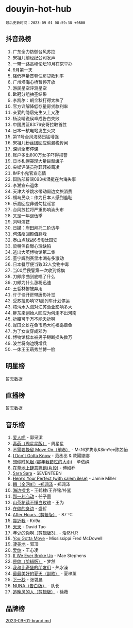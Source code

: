 # douyin-hot-hub

`最后更新时间：2023-09-01 08:59:38 +0800`

## 抖音热榜

1. 广东全力防御台风苏拉
1. 宋祖儿前经纪公司发声
1. 一带一路高峰论坛10月在京举办
1. 9月第一天
1. 降低存量首套住房贷款利率
1. 广州塔海心桥暂停开放
1. 游民星空评测星空
1. 欧冠分组抽签结果
1. 李凯尔：胡金秋打得太棒了
1. 官方详解降低存量房贷款利率
1. 亲爱的隐居先生又土又甜
1. 杨汝晴说侯卓成告白失败
1. 中国男篮83:76安哥拉取首胜
1. 日本一核电站发生火灾
1. 第11号台风海葵迅猛增强
1. 宋祖儿粉丝团回应偷漏税传闻
1. 深圳全市停课
1. 账户多出800万女子吓得报警
1. 日本札幌突现大量巨型蛾子
1. 央媒评演员孙菲菲被霸凌
1. IMP小鬼官宣恋情
1. 国防部辟谣093核潜艇在台海失事
1. 李湘宣布退休
1. 天津大爷跳水带动周边文旅消费
1. 福岛民众：作为日本人感到羞耻
1. 乐嘉回应非诚勿扰谣言
1. 台风苏拉将严重影响汕头市
1. 又是一年退伍季
1. 刘琳演技
1. 日媒：岸田拜托二阶访华
1. 何洁瘦回颜值巅峰
1. 泰山点球战6:5淘汰国安
1. 梁朝伟自曝心理缺陷
1. 逃出大英博物馆第二集
1. 董宇辉到赛里木湖有多激动
1. 日本餐厅便当致32人食物中毒
1. 当00后民警第一次收到锦旗
1. 刀郎序曲到底唱了什么
1. 刀郎为什么涨粉迅速
1. 王哲林惨被弃用
1. 许子诠开房带唐影补觉
1. 受苏拉影响121趟列车计划停运
1. 核污水入海对江苏渔业影响多大
1. 胖东来创始人回应为何走不出河南
1. 折腰可千万不能夭折啊
1. 岸田文雄在鱼市场大吃福岛章鱼
1. 为了女友穿成邓为
1. 博物馆标本被男子掰断损失数万
1. 波兰将向边境增兵
1. 一休王玉萌秀兰博一脸

## 明星榜

暂无数据

## 直播榜

暂无数据

## 音乐榜

1. [爱人呢](https://sf3-cdn-tos.douyinstatic.com/obj/tos-cn-ve-2774/2041dc10f3c442f1992b439a00eaf2ba) - 郭采潔
1. [毒药（周星星版）](https://sf6-cdn-tos.douyinstatic.com/obj/tos-cn-ve-2774/oAXunb2JtDTQMcBfaEkg8Be5IhZQCmGByB0V33) - 周星星
1. [不需要挽留 Move On（前奏）](https://sf6-cdn-tos.douyinstatic.com/obj/tos-cn-ve-2774/ooCBhgCCkF4nExzQL9WZSUbitfA8IsDkgQIYhe) - Mr.16罗隽永&SimYee陈芯怡
1. [I Don't Gotta Know](https://sf3-cdn-tos.douyinstatic.com/obj/tos-cn-ve-2774/o8nCfgMGwCsAvgDe5bzzaDQDFf6ksAUxrlFC8J) - 范丞丞 & 歐陽娜娜
1. [想你时风起 (那年我错过的大雨)](https://sf3-cdn-tos.douyinstatic.com/obj/tos-cn-ve-2774/ooR7G8ftDMzIgnxa0HbReM4CZ74qknQABLtHB1) - 单依纯
1. [在草地上肆意奔跑(片段)](https://sf3-cdn-tos.douyinstatic.com/obj/tos-cn-ve-2774/8831d494742f45dabdfa8adb8b817259) - 傅如乔
1. [Sara Sara](https://sf3-cdn-tos.douyinstatic.com/obj/tos-cn-ve-2774/oAceDXU2gVHZCQFrkrYmX8e5tUBxQPb6Bmd2nF) - SEVENTEEN
1. [Here’s Your Perfect (with salem ilese)](https://sf3-cdn-tos.douyinstatic.com/obj/tos-cn-ve-2774/076b1576c6c546598f803fe53da388a7) - Jamie Miller
1. [瞬（全网听）-郑润泽](https://sf6-cdn-tos.douyinstatic.com/obj/tos-cn-ve-2774/o4Vb9eJZClCZTnRQYy0BRSeHGrDtrkrQgIBvQt) - 郑润泽
1. [海边探戈](https://sf3-cdn-tos.douyinstatic.com/obj/tos-cn-ve-2774/os9gE0VQCGqt6VQkZDyBBYvfSDY0QFe3vVmubn) - 王鹤棣/王齐铭/朴鲨
1. [那一刻心动](https://sf3-cdn-tos.douyinstatic.com/obj/tos-cn-ve-2774/4c0ed00133e3439592b4741c72acc6f3) - 任子墨
1. [山茶花读不懂白玫瑰](https://sf6-cdn-tos.douyinstatic.com/obj/tos-cn-ve-2774/osfn8B7DktrRHEPJgPCfDbw7QDQEkwC16BxZg9) - 王为
1. [在你的身边](https://sf3-cdn-tos.douyinstatic.com/obj/tos-cn-ve-2774/9dce2ee6c9f84c17a6d68458730d7ae8) - 盛哲
1. [After Hours（剪辑版）](https://sf6-cdn-tos.douyinstatic.com/obj/tos-cn-ve-2774/owgWztApWhImMFMpyEyQfAIyIusRBioqSgWk7T) - 87 ℃
1. [靠近我](https://sf6-cdn-tos.douyinstatic.com/obj/tos-cn-ve-2774/oMGCfQ3FZdrziXO1QC8zgfNXawBf91hGAIvUrY) - Kri9a.
1. [天天](https://sf6-cdn-tos.douyinstatic.com/obj/tos-cn-ve-2774/6b075c4856e34a60a1ef022c4a80dec5) - David Tao
1. [年少的你啊（剪辑版3）](https://sf6-cdn-tos.douyinstatic.com/obj/tos-cn-ve-2774/oo2vDGhzyAtN1QLfh5k1iBIpWAv2NOZQysM5tK) - 浩然H.R
1. [You Gotta Move](https://sf3-cdn-tos.douyinstatic.com/obj/tos-cn-ve-2774/a2b672af67514106b25cdfd6f1a8aad2) - Mississippi Fred McDowell
1. [凄美地](https://sf3-cdn-tos.douyinstatic.com/obj/tos-cn-ve-2774/oshF4RgFMhmTSa4jCaHNUXI0NetFtBBQBzBZdf) - 郭顶
1. [爱你](https://sf6-cdn-tos.douyinstatic.com/obj/tos-cn-ve-2774/738d8b240f1e4519b44cf31c84e02e24) - 王心凌
1. [If We Ever Broke Up](https://sf6-cdn-tos.douyinstatic.com/obj/tos-cn-ve-2774/o8onj5HDk0ImtBmO0URBfeyCDXQJMYkQ1gb8Zy) - Mae Stephens
1. [是你（剪辑版）](https://sf3-cdn-tos.douyinstatic.com/obj/tos-cn-ve-2774/46019dae783c4c969944217fe1cfafc4) - 梦然
1. [我和比奇堡的朋友们](https://sf6-cdn-tos.douyinstatic.com/obj/tos-cn-ve-2774/f0505db981ea4a6d91453a15924a82aa) - 热水澡
1. [最最美好的夏天（副歌）](https://sf3-cdn-tos.douyinstatic.com/obj/tos-cn-ve-2774/o4FMghDLZkPIkCutdrsXlbTHcaZztBfeCp9AFS) - 夏梓薰
1. [下一秒](https://sf3-cdn-tos.douyinstatic.com/obj/tos-cn-ve-2774/16eedda97153423db2501ff6373be86a) - 张碧晨
1. [NUNA（告白版）](https://sf6-cdn-tos.douyinstatic.com/obj/tos-cn-ve-2774/a65828cbd8ce41a78a430a58b49f4feb) - 队长
1. [追晚风的人（剪辑版）](https://sf3-cdn-tos.douyinstatic.com/obj/tos-cn-ve-2774/560835060af84ac29cd5c12e2a98f7eb) - 徐薇

## 品牌榜

[2023-09-01-brand.md](2023-09-01-brand.md)
